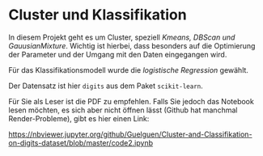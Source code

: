 # Cluster und Klassifikation

In diesem Projekt geht es um Cluster, speziell *Kmeans, DBScan und GauusianMixture*. Wichtig ist hierbei, dass besonders auf die Optimierung der Parameter und der Umgang mit den Daten eingegangen wird.  

Für das Klassifikationsmodell wurde die *logistische Regression* gewählt.

Der Datensatz ist hier `digits` aus dem Paket `scikit-learn`.

Für Sie als Leser ist die PDF zu empfehlen. Falls Sie jedoch das Notebook lesen möchten, es sich aber nicht öffnen lässt (Github hat manchmal Render-Probleme), gibt es hier einen Link:  

https://nbviewer.jupyter.org/github/Guelguen/Cluster-and-Classifikation-on-digits-dataset/blob/master/code2.ipynb


